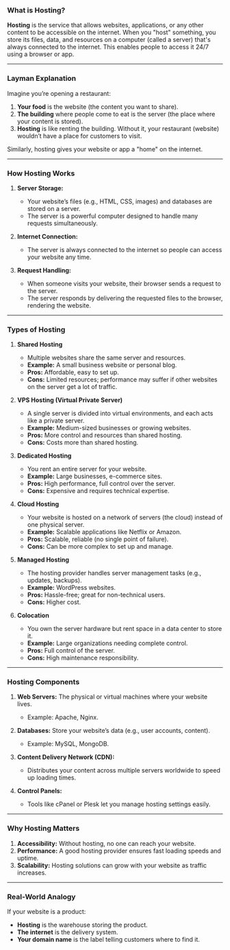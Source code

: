 ### **What is Hosting?**

**Hosting** is the service that allows websites, applications, or any other content to be accessible on the internet. When you "host" something, you store its files, data, and resources on a computer (called a server) that's always connected to the internet. This enables people to access it 24/7 using a browser or app.

---

### **Layman Explanation**

Imagine you’re opening a restaurant:
1. **Your food** is the website (the content you want to share).
2. **The building** where people come to eat is the server (the place where your content is stored).
3. **Hosting** is like renting the building. Without it, your restaurant (website) wouldn’t have a place for customers to visit.

Similarly, hosting gives your website or app a "home" on the internet.

---

### **How Hosting Works**

1. **Server Storage:**
   - Your website’s files (e.g., HTML, CSS, images) and databases are stored on a server.
   - The server is a powerful computer designed to handle many requests simultaneously.

2. **Internet Connection:**
   - The server is always connected to the internet so people can access your website any time.

3. **Request Handling:**
   - When someone visits your website, their browser sends a request to the server.
   - The server responds by delivering the requested files to the browser, rendering the website.

---

### **Types of Hosting**

1. **Shared Hosting**  
   - Multiple websites share the same server and resources.
   - **Example:** A small business website or personal blog.
   - **Pros:** Affordable, easy to set up.
   - **Cons:** Limited resources; performance may suffer if other websites on the server get a lot of traffic.

2. **VPS Hosting (Virtual Private Server)**  
   - A single server is divided into virtual environments, and each acts like a private server.
   - **Example:** Medium-sized businesses or growing websites.
   - **Pros:** More control and resources than shared hosting.
   - **Cons:** Costs more than shared hosting.

3. **Dedicated Hosting**  
   - You rent an entire server for your website.
   - **Example:** Large businesses, e-commerce sites.
   - **Pros:** High performance, full control over the server.
   - **Cons:** Expensive and requires technical expertise.

4. **Cloud Hosting**  
   - Your website is hosted on a network of servers (the cloud) instead of one physical server.
   - **Example:** Scalable applications like Netflix or Amazon.
   - **Pros:** Scalable, reliable (no single point of failure).
   - **Cons:** Can be more complex to set up and manage.

5. **Managed Hosting**  
   - The hosting provider handles server management tasks (e.g., updates, backups).
   - **Example:** WordPress websites.
   - **Pros:** Hassle-free; great for non-technical users.
   - **Cons:** Higher cost.

6. **Colocation**  
   - You own the server hardware but rent space in a data center to store it.
   - **Example:** Large organizations needing complete control.
   - **Pros:** Full control of the server.
   - **Cons:** High maintenance responsibility.

---

### **Hosting Components**

1. **Web Servers:** The physical or virtual machines where your website lives.
   - Example: Apache, Nginx.
   
2. **Databases:** Store your website’s data (e.g., user accounts, content).
   - Example: MySQL, MongoDB.

3. **Content Delivery Network (CDN):**
   - Distributes your content across multiple servers worldwide to speed up loading times.

4. **Control Panels:**
   - Tools like cPanel or Plesk let you manage hosting settings easily.

---

### **Why Hosting Matters**

1. **Accessibility:** Without hosting, no one can reach your website.
2. **Performance:** A good hosting provider ensures fast loading speeds and uptime.
3. **Scalability:** Hosting solutions can grow with your website as traffic increases.

---

### **Real-World Analogy**

If your website is a product:
- **Hosting** is the warehouse storing the product.
- **The internet** is the delivery system.
- **Your domain name** is the label telling customers where to find it.

